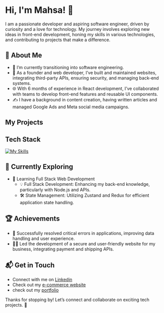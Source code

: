 # Hi, I'm Mahsa! 👋

I am a passionate developer and aspiring software engineer, driven by curiosity and a love for technology. My journey involves exploring new ideas in front-end development, honing my skills in various technologies, and contributing to projects that make a difference.


## 🚀 About Me

- 🔭 I’m currently transitioning into software engineering.
- 📝 As a founder and web developer, I’ve built and maintained websites, integrating third-party APIs, ensuring security, and managing back-end systems.
- 🌐 With 6 months of experience in React development, I’ve collaborated with teams to develop front-end features and reusable UI components.
- ✍️ I have a background in content creation, having written articles and managed Google Ads and Meta social media campaigns.

## My Projects


## Tech Stack
[![My Skills](https://skillicons.dev/icons?i=js,html,css,react,Wordpress,firebase,nodejs)](https://skillicons.dev)

## 🌱 Currently Exploring

- 🚀 Learning Full Stack Web Development
  - 💡 Full Stack Development: Enhancing my back-end knowledge, particularly with Node.js and APIs.
  - 🛠️ State Management: Utilizing Zustand and Redux for efficient application state handling.

 ## 🏆 Achievements

- 🌟 Successfully resolved critical errors in applications, improving data handling and user experience.
- 👨‍💻 Led the development of a secure and user-friendly website for my business, integrating payment and shipping APIs.

## 📬 Get in Touch

- Connect with me on [Linkedin](https://www.linkedin.com/in/mahsa-pesaran/)
- Check out my [e-commerce website](https://hunar.com.au/)
- check out my [portfolio](http://mahsapesaran.com/)



Thanks for stopping by! Let’s connect and collaborate on exciting tech projects. 🚀



<!--

Here are some ideas to get you started:

- 🔭 I’m currently working on ...
- 🌱 I’m currently learning ...
- 👯 I’m looking to collaborate on ...
- 🤔 I’m looking for help with ...
- 💬 Ask me about ...
- 📫 How to reach me: ...
- 😄 Pronouns: ...
- ⚡ Fun fact: ...
-->
